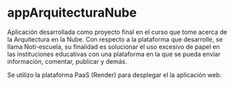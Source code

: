 # appArquitecturaNube
Aplicación desarrollada como proyecto final en el curso que tome acerca de la Arquitectura en la Nube. Con respecto a la plataforma que desarrolle, se llama Noti-escuela, su finalidad es solucionar el uso excesivo de papel en las instituciones educativas con una plataforma en la que se pueda enviar información, comentar, publicar y demás.

Se utilizo la plataforma PaaS (Render) para desplegar el la aplicación web.




